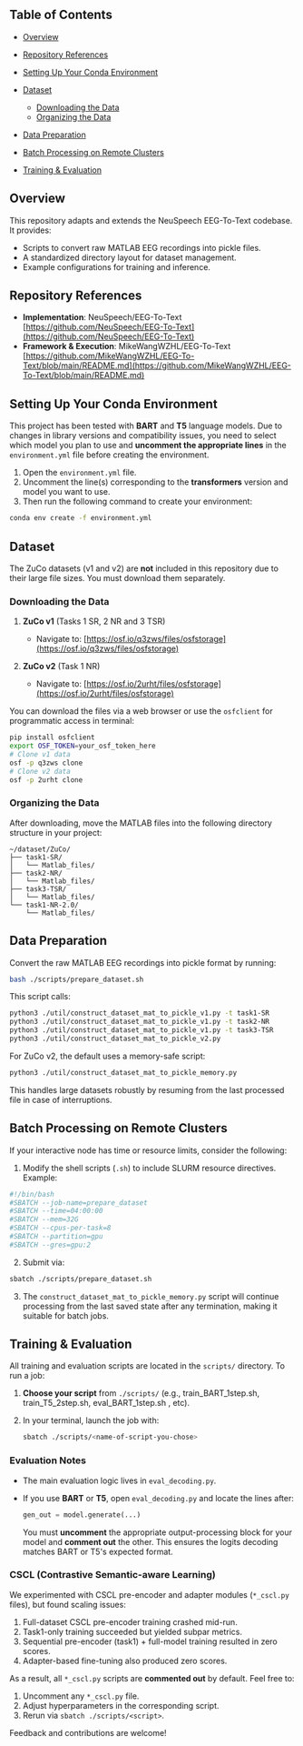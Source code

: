 ## Table of Contents

* [Overview](#overview)
* [Repository References](#repository-references)
* [Setting Up Your Conda Environment](#setting-up-your-conda-environment)
* [Dataset](#dataset)

  * [Downloading the Data](#downloading-the-data)
  * [Organizing the Data](#organizing-the-data)
* [Data Preparation](#data-preparation)
* [Batch Processing on Remote Clusters](#batch-processing-on-remote-clusters)
* [Training & Evaluation](#training--evaluation)

## Overview

This repository adapts and extends the NeuSpeech EEG-To-Text codebase. It provides:

* Scripts to convert raw MATLAB EEG recordings into pickle files.
* A standardized directory layout for dataset management.
* Example configurations for training and inference.

## Repository References

* **Implementation**: NeuSpeech/EEG-To-Text
  [https://github.com/NeuSpeech/EEG-To-Text](https://github.com/NeuSpeech/EEG-To-Text)
* **Framework & Execution**: MikeWangWZHL/EEG-To-Text
  [https://github.com/MikeWangWZHL/EEG-To-Text/blob/main/README.md](https://github.com/MikeWangWZHL/EEG-To-Text/blob/main/README.md)

## Setting Up Your Conda Environment

This project has been tested with **BART** and **T5** language models. Due to changes in library versions and compatibility issues, you need to select which model you plan to use and **uncomment the appropriate lines** in the `environment.yml` file before creating the environment.

1. Open the `environment.yml` file.
2. Uncomment the line(s) corresponding to the **transformers** version and model you want to use.
3. Then run the following command to create your environment:

```bash
conda env create -f environment.yml
```

## Dataset

The ZuCo datasets (v1 and v2) are **not** included in this repository due to their large file sizes. You must download them separately.

### Downloading the Data

1. **ZuCo v1** (Tasks 1 SR, 2 NR and 3 TSR)

   * Navigate to: [https://osf.io/q3zws/files/osfstorage](https://osf.io/q3zws/files/osfstorage)
2. **ZuCo v2** (Task 1 NR)

   * Navigate to: [https://osf.io/2urht/files/osfstorage](https://osf.io/2urht/files/osfstorage)

You can download the files via a web browser or use the `osfclient` for programmatic access in terminal:

```bash
pip install osfclient
export OSF_TOKEN=your_osf_token_here
# Clone v1 data
osf -p q3zws clone
# Clone v2 data
osf -p 2urht clone
```

### Organizing the Data

After downloading, move the MATLAB files into the following directory structure in your project:

```
~/dataset/ZuCo/
├── task1-SR/
│   └── Matlab_files/
├── task2-NR/
│   └── Matlab_files/
├── task3-TSR/
│   └── Matlab_files/
└── task1-NR-2.0/
    └── Matlab_files/
```

## Data Preparation

Convert the raw MATLAB EEG recordings into pickle format by running:

```bash
bash ./scripts/prepare_dataset.sh
```

This script calls:

```bash
python3 ./util/construct_dataset_mat_to_pickle_v1.py -t task1-SR
python3 ./util/construct_dataset_mat_to_pickle_v1.py -t task2-NR
python3 ./util/construct_dataset_mat_to_pickle_v1.py -t task3-TSR
python3 ./util/construct_dataset_mat_to_pickle_v2.py
```

For ZuCo v2, the default uses a memory-safe script:

```bash
python3 ./util/construct_dataset_mat_to_pickle_memory.py
```

This handles large datasets robustly by resuming from the last processed file in case of interruptions.

## Batch Processing on Remote Clusters

If your interactive node has time or resource limits, consider the following:

1. Modify the shell scripts (`.sh`) to include SLURM resource directives. Example:

```bash
#!/bin/bash
#SBATCH --job-name=prepare_dataset
#SBATCH --time=04:00:00
#SBATCH --mem=32G
#SBATCH --cpus-per-task=8
#SBATCH --partition=gpu
#SBATCH --gres=gpu:2
```

2. Submit via:

```bash
sbatch ./scripts/prepare_dataset.sh
```

3. The `construct_dataset_mat_to_pickle_memory.py` script will continue processing from the last saved state after any termination, making it suitable for batch jobs.

## Training & Evaluation

All training and evaluation scripts are located in the `scripts/` directory. To run a job:

1. **Choose your script** from `./scripts/` (e.g., train_BART_1step.sh, train_T5_2step.sh, eval_BART_1step.sh , etc).
2. In your terminal, launch the job with:

   ```bash
   sbatch ./scripts/<name-of-script-you-chose>
   ```

### Evaluation Notes

* The main evaluation logic lives in `eval_decoding.py`.
* If you use **BART** or **T5**, open `eval_decoding.py` and locate the lines after:

  ```python
  gen_out = model.generate(...)
  ```

  You must **uncomment** the appropriate output-processing block for your model and **comment out** the other. This ensures the logits decoding matches BART or T5's expected format.

### CSCL (Contrastive Semantic-aware Learning)

We experimented with CSCL pre-encoder and adapter modules (`*_cscl.py` files), but found scaling issues:

1. Full-dataset CSCL pre-encoder training crashed mid-run.
2. Task1-only training succeeded but yielded subpar metrics.
3. Sequential pre-encoder (task1) + full-model training resulted in zero scores.
4. Adapter-based fine-tuning also produced zero scores.

As a result, all `*_cscl.py` scripts are **commented out** by default. Feel free to:

1. Uncomment any `*_cscl.py` file.
2. Adjust hyperparameters in the corresponding script.
3. Rerun via `sbatch ./scripts/<script>`.

Feedback and contributions are welcome!
